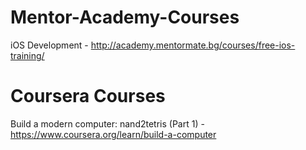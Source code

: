 # Mentor-Academy-Courses

iOS Development - http://academy.mentormate.bg/courses/free-ios-training/

# Coursera Courses

Build a modern computer: nand2tetris (Part 1) - https://www.coursera.org/learn/build-a-computer


